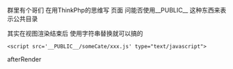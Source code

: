 群里有个哥们 在用ThinkPhp的思维写 页面 问能否使用__PUBLIC__ 这种东西来表示公共目录  

其实在视图渲染结束后 使用字符串替换就可以搞的
~~~
<script src='__PUBLIC__/someCate/xxx.js' type="text/javascript">
~~~

afterRender 